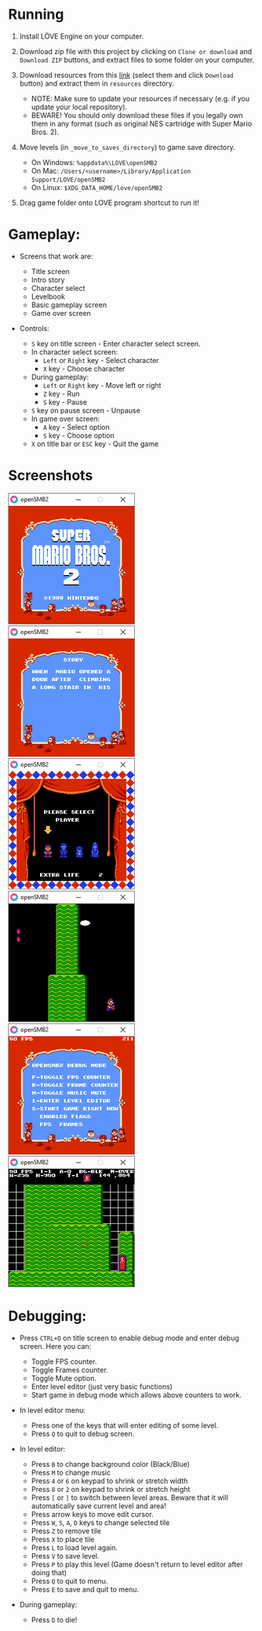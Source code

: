 # Running

1. Install LÖVE Engine on your computer.

2. Download zip file with this project by clicking on `Clone or download` and `Download ZIP` buttons, and extract files to some folder on your computer.

3. Download resources from this [link](https://drive.google.com/drive/folders/1Gqw8yUSekHwrbAnHErZbr7AdeugurBRq?usp=sharing) (select them and click `Download` button) and extract them in `resources` directory.

	* NOTE: Make sure to update your resources if necessary (e.g. if you update your local repository).
	* BEWARE! You should only download these files if you legally own them in any format (such as original NES cartridge with Super Mario Bros. 2).

4. Move levels (in `_move_to_saves_directory`) to game save directory.
	* On Windows: `%appdata%\LOVE\openSMB2`
	* On Mac: `/Users/<username>/Library/Application Support/LOVE/openSMB2`
	* On Linux: `$XDG_DATA_HOME/love/openSMB2`

5. Drag game folder onto LOVE program shortcut to run it!

# Gameplay:

* Screens that work are:
	* Title screen
	* Intro story
	* Character select
	* Levelbook
	* Basic gameplay screen
	* Game over screen

* Controls:
	* `S` key on title screen - Enter character select screen.
	* In character select screen:
		* `Left` or `Right` key - Select character
		* `X` key - Choose character
	* During gameplay:
		* `Left` or `Right` key - Move left or right
		* `Z` key - Run
		* `S` key - Pause
	* `S` key on pause screen - Unpause
	* In game over screen:
		* `A` key - Select option
		* `S` key - Choose option
	* `X` on title bar or `ESC` key - Quit the game

# Screenshots

![Title screen](/screenshots/1.png)
![Intro story](/screenshots/2.png)
![Character select](/screenshots/3.png)
![Gameplay](/screenshots/4.png)
![Debug screen](/screenshots/5.png)
![Level editor](/screenshots/6.png)


# Debugging:

* Press `CTRL+D` on title screen to enable debug mode and enter debug screen. Here you can:
	* Toggle FPS counter.
	* Toggle Frames counter.
	* Toggle Mute option.
	* Enter level editor (just very basic functions)
	* Start game in debug mode which allows above counters to work.

* In level editor menu:
	* Press one of the keys that will enter editing of some level.
	* Press `Q` to quit to debug screen.

* In level editor:
	* Press `B` to change background color (Black/Blue)
	* Press `M` to change music
	* Press `4` or `6` on keypad to shrink or stretch width
	* Press `8` or `2` on keypad to shrink or stretch height
	* Press `[` or `]` to switch between level areas. Beware that it will automatically save current level and area!
	* Press arrow keys to move edit cursor.
	* Press `W`, `S`, `A`, `D` keys to change selected tile
	* Press `Z` to remove tile
	* Press `X` to place tile
	* Press `L` to load level again.
	* Press `V` to save level.
	* Press `P` to play this level (Game doesn't return to level editor after doing that)
	* Press `Q` to quit to menu.
	* Press `E` to save and quit to menu.
	
* During gameplay:
	* Press `D` to die!